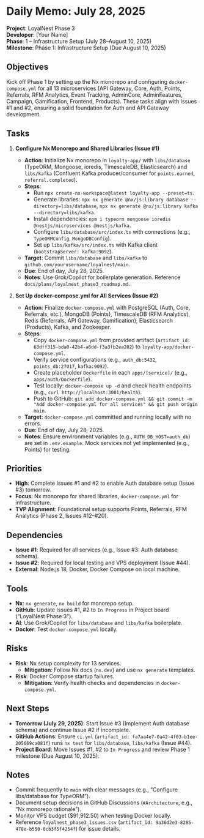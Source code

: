 # Daily Memo: July 28, 2025

**Project**: LoyalNest Phase 3  
**Developer**: [Your Name]  
**Phase**: 1 – Infrastructure Setup (July 28–August 10, 2025)  
**Milestone**: Phase 1: Infrastructure Setup (Due August 10, 2025)

## Objectives
Kick off Phase 1 by setting up the Nx monorepo and configuring `docker-compose.yml` for all 13 microservices (API Gateway, Core, Auth, Points, Referrals, RFM Analytics, Event Tracking, AdminCore, AdminFeatures, Campaign, Gamification, Frontend, Products). These tasks align with Issues #1 and #2, ensuring a solid foundation for Auth and API Gateway development.

## Tasks
1. **Configure Nx Monorepo and Shared Libraries (Issue #1)**  
   - **Action**: Initialize Nx monorepo in `loyalty-app/` with `libs/database` (TypeORM, Mongoose, ioredis, TimescaleDB, Elasticsearch) and `libs/kafka` (Confluent Kafka producer/consumer for `points.earned`, `referral.completed`).  
   - **Steps**:
     - Run `npx create-nx-workspace@latest loyalty-app --preset=ts`.
     - Generate libraries: `npx nx generate @nx/js:library database --directory=libs/database`, `npx nx generate @nx/js:library kafka --directory=libs/kafka`.
     - Install dependencies: `npm i typeorm mongoose ioredis @nestjs/microservices @nestjs/kafka`.
     - Configure `libs/database/src/index.ts` with connections (e.g., `TypeORMConfig`, `MongoDBConfig`).
     - Set up `libs/kafka/src/index.ts` with Kafka client (`bootstrapServer: kafka:9092`).
   - **Target**: Commit `libs/database` and `libs/kafka` to `github.com/yourusername/loyalnest/main`.  
   - **Due**: End of day, July 28, 2025.  
   - **Notes**: Use Grok/Copilot for boilerplate generation. Reference `docs/plans/loyalnest_phase3_roadmap.md`.

2. **Set Up docker-compose.yml for All Services (Issue #2)**  
   - **Action**: Finalize `docker-compose.yml` with PostgreSQL (Auth, Core, Referrals, etc.), MongoDB (Points), TimescaleDB (RFM Analytics), Redis (Referrals, API Gateway, Gamification), Elasticsearch (Products), Kafka, and Zookeeper.  
   - **Steps**:
     - Copy `docker-compose.yml` from provided artifact (`artifact_id: 63dff315-bda0-42b4-a6dd-f3a3fb2ea202`) to `loyalty-app/docker-compose.yml`.
     - Verify service configurations (e.g., `auth_db:5432`, `points_db:27017`, `kafka:9092`).
     - Create placeholder `Dockerfile` in each `apps/[service]/` (e.g., `apps/auth/Dockerfile`).
     - Test locally: `docker-compose up -d` and check health endpoints (e.g., `curl http://localhost:3001/health`).
     - Push to GitHub: `git add docker-compose.yml && git commit -m "Add docker-compose.yml for all services" && git push origin main`.
   - **Target**: `docker-compose.yml` committed and running locally with no errors.  
   - **Due**: End of day, July 28, 2025.  
   - **Notes**: Ensure environment variables (e.g., `AUTH_DB_HOST=auth_db`) are set in `.env.example`. Mock services not yet implemented (e.g., Points) for testing.

## Priorities
- **High**: Complete Issues #1 and #2 to enable Auth database setup (Issue #3) tomorrow.
- **Focus**: Nx monorepo for shared libraries, `docker-compose.yml` for infrastructure.
- **TVP Alignment**: Foundational setup supports Points, Referrals, RFM Analytics (Phase 2, Issues #12–#20).

## Dependencies
- **Issue #1**: Required for all services (e.g., Issue #3: Auth database schema).
- **Issue #2**: Required for local testing and VPS deployment (Issue #44).
- **External**: Node.js 18, Docker, Docker Compose on local machine.

## Tools
- **Nx**: `nx generate`, `nx build` for monorepo setup.
- **GitHub**: Update Issues #1, #2 to `In Progress` in Project board (“LoyalNest Phase 3”).
- **AI**: Use Grok/Copilot for `libs/database` and `libs/kafka` boilerplate.
- **Docker**: Test `docker-compose.yml` locally.

## Risks
- **Risk**: Nx setup complexity for 13 services.  
  - **Mitigation**: Follow Nx docs (`nx.dev`) and use `nx generate` templates.
- **Risk**: Docker Compose startup failures.  
  - **Mitigation**: Verify health checks and dependencies in `docker-compose.yml`.

## Next Steps
- **Tomorrow (July 29, 2025)**: Start Issue #3 (Implement Auth database schema) and continue Issue #2 if incomplete.
- **GitHub Actions**: Ensure `ci.yml` (`artifact_id: fa7aa4e7-0a42-4f03-b1ee-205669ca081f`) runs `nx test` for `libs/database`, `libs/kafka` (Issue #44).
- **Project Board**: Move Issues #1, #2 to `In Progress` and review Phase 1 milestone (Due August 10, 2025).

## Notes
- Commit frequently to `main` with clear messages (e.g., “Configure libs/database for TypeORM”).
- Document setup decisions in GitHub Discussions (`#Architecture`, e.g., “Nx monorepo rationale”).
- Monitor VPS budget ($91,912.50) when testing Docker locally.
- Reference `loyalnest_phase3_issues.csv` (`artifact_id: 9a36d2e3-8285-478e-b550-0cb3f5f4254f`) for issue details.